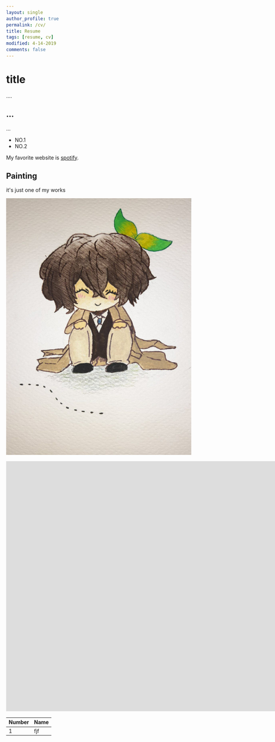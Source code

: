 ```yaml
---
layout: single
author_profile: true
permalink: /cv/
title: Resume
tags: [resume, cv]
modified: 4-14-2019
comments: false
---
```



# title

....

## ...
...



- NO.1
- NO.2

My favorite website is [spotify](http://www.spotify.com).


## Painting
it's just one of my works

![Painting](/assets/images/photo.jpg)


<iframe width="1691" height="680" src="https://www.youtube.com/embed/LOTtWzX3Wp4" title="The STRANGE Reason He's The World's Best Climber" frameborder="0" allow="accelerometer; autoplay; clipboard-write; encrypted-media; gyroscope; picture-in-picture" allowfullscreen></iframe>


|  Number | Name |
|---------|------|
|1        | fjf  |
